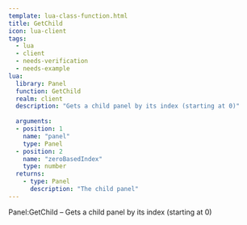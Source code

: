 ```yaml
---
template: lua-class-function.html
title: GetChild
icon: lua-client
tags:
  - lua
  - client
  - needs-verification
  - needs-example
lua:
  library: Panel
  function: GetChild
  realm: client
  description: "Gets a child panel by its index (starting at 0)"
  
  arguments:
  - position: 1
    name: "panel"
    type: Panel
  - position: 2
    name: "zeroBasedIndex"
    type: number
  returns:
    - type: Panel
      description: "The child panel"
---
```


<div class="lua__search__keywords">
Panel:GetChild &#x2013; Gets a child panel by its index (starting at 0)
</div>
